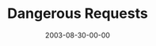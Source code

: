 ---
layout: message
category: message
series: "Dangerous Conversations"
title: "Dangerous Requests"
date: 2003-08-30-00-00
message_id: 208
---
